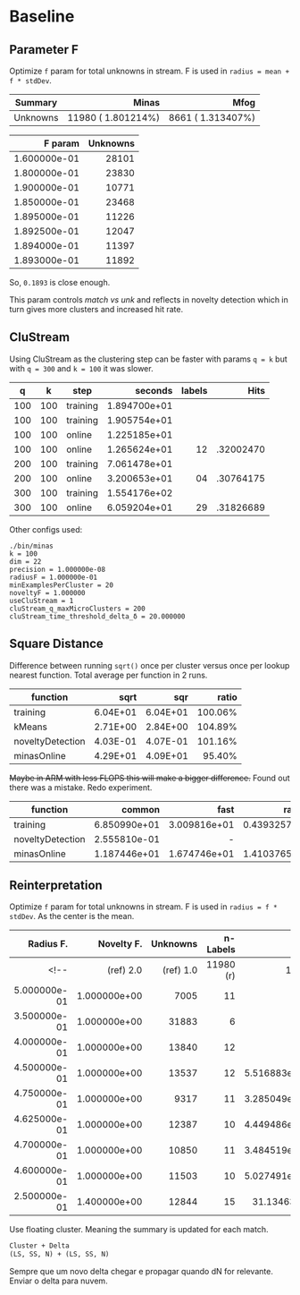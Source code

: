 # Baseline

## Parameter F

Optimize `f` param for total unknowns in stream.
F is used in `radius = mean + f * stdDev`.

| Summary           | Minas                 | Mfog                  |
|---                | ---:                  | ---:                  |
| Unknowns          |   11980 (  1.801214%) |    8661 (  1.313407%) |

| F param           | Unknowns  |
|---:               | ---:      |
| 1.600000e-01      |   28101   |
| 1.800000e-01      |   23830   |
| 1.900000e-01      |   10771   |
| 1.850000e-01      |   23468   |
| 1.895000e-01      |   11226   |
| 1.892500e-01      |   12047   |
| 1.894000e-01      |   11397   |
| 1.893000e-01      |   11892   |

So, `0.1893` is close enough.

This param controls _match vs unk_ and reflects in novelty detection which in
turn gives more clusters and increased hit rate.

## CluStream

Using CluStream as the clustering step can be faster with params `q = k`
but with `q = 300` and `k = 100` it was slower.

| q     | k     | step      | seconds       | labels    | Hits      |
|-------|-------|-----------|--------------:|----------:|----------:|
| 100   | 100   | training  | 1.894700e+01  |           |           |
| 100   | 100   | training  | 1.905754e+01  |           |           |
| 100   | 100   | online    | 1.225185e+01  |           |           |
| 100   | 100   | online    | 1.265624e+01  | 12        | .32002470 |
| 200   | 100   | training  | 7.061478e+01  |           |           |
| 200   | 100   | online    | 3.200653e+01  | 04        | .30764175 |
| 300   | 100   | training  | 1.554176e+02  |           |           |
| 300   | 100   | online    | 6.059204e+01  | 29        | .31826689 |

Other configs used:

```log
./bin/minas
k = 100
dim = 22
precision = 1.000000e-08
radiusF = 1.000000e-01
minExamplesPerCluster = 20
noveltyF = 1.000000
useCluStream = 1
cluStream_q_maxMicroClusters = 200
cluStream_time_threshold_delta_δ = 20.000000
```

## Square Distance

Difference between running `sqrt()` once per cluster versus once per
lookup nearest function. Total average per function in 2 runs.

| function            | sqrt      | sqr       | ratio     |
| --------            | ---:      | ---:      | ---:      |
| training            | 6.04E+01  | 6.04E+01  | 100.06%   |
| kMeans              | 2.71E+00  | 2.84E+00  | 104.89%   |
| noveltyDetection    | 4.03E-01  | 4.07E-01  | 101.16%   |
| minasOnline         | 4.29E+01  | 4.09E+01  | 95.40%    |

~~Maybe in ARM with less FLOPS this will make a bigger difference.~~
Found out there was a mistake. Redo experiment.

| function          | common        | fast          | ratio         |
| --------          | ---:          | ---:          | ---:          |
| training          | 6.850990e+01  | 3.009816e+01  | 0.439325703   |
| noveltyDetection  | 2.555810e-01  | -             | -             |
| minasOnline       | 1.187446e+01  | 1.674746e+01  | 1.410376556   |

## Reinterpretation

Optimize `f` param for total unknowns in stream.
F is used in `radius = f * stdDev`. As the center is the mean.

| Radius F.     | Novelty F.    | Unknowns  | n-Labels  | Hits          | Online Time   |
|---:           |---:           | ---:      | ---:      | ---:          | ---:          |
<!-- | (ref) 2.0     | (ref) 1.0     | 11980 (r) | 14 (r)    |               |
| 5.000000e-01  | 1.000000e+00  |  7005     | 11        |               |
| 3.500000e-01  | 1.000000e+00  | 31883     | 6         |               |
| 4.000000e-01  | 1.000000e+00  | 13840     | 12        |               |
| 4.500000e-01  | 1.000000e+00  | 13537     | 12        | 5.516883e+01  |
| 4.750000e-01  | 1.000000e+00  |  9317     | 11        | 3.285049e+01  |
| 4.625000e-01  | 1.000000e+00  | 12387     | 10        | 4.449486e+01  |
| 4.700000e-01  | 1.000000e+00  | 10850     | 11        | 3.484519e+01  |
| 4.600000e-01  | 1.000000e+00  | 11503     | 10        | 5.027491e+01  | -->
| 2.500000e-01  | 1.400000e+00  | 12844     | 15        | 31.134635%    | 1.674746e+01  |

Use floating cluster. Meaning the summary is updated for each match.

```latex
Cluster + Delta
(LS, SS, N) + (LS, SS, N)
```

Sempre que um novo delta chegar e propagar quando dN for relevante.
Enviar o delta para nuvem.
